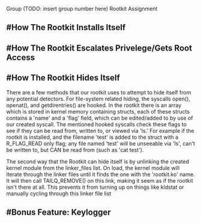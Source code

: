 Group (TODO: insert group number here) Rootkit Assignment

#How The Rootkit Installs Itself
---

#How The Rootkit Escalates Privelege/Gets Root Access
---

#How The Rootkit Hides Itself
---

There are a few methods that our rootkit uses to attempt to hide itself from any potential detectors. For file-system related hiding, the syscalls open(), openat(), and getdirentries() are hooked. In the rootkit there is an array which is stored in kernel memory containing structs, each of these structs contains a 'name' and a 'flag' field, which can be edited/added to by use of our created syscall. The mentioned hooked syscalls check these flags to see if they can be read from, written to, or viewed via 'ls.' For example if the rootkit is installed, and the filename 'test' is added to the struct with a R\_FLAG\_READ only flag; any file named 'test' will be unseeable via 'ls', can't be written to, but CAN be read from (such as 'cat test').

The second way that the Rootkit can hide itself is by unlinking the created kernel module from the linker_files list. On load, the kernel module will iterate through the linker files until it finds the one with the 'rootkit.ko' name. It will then call TAILQ_REMOVE() on this link, making it seem as if the rootkit isn't there at all. This prevents it from turning up on things like kldstat or manually cycling through this linker file list

#Bonus Feature: Keylogger
---
